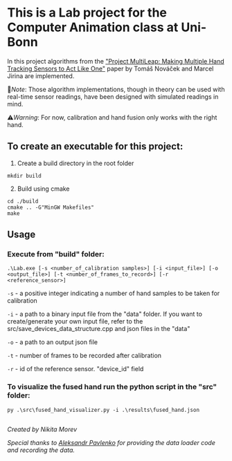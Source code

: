 # This is a Lab project for the Computer Animation class at Uni-Bonn

In this project algorithms from the ["Project MultiLeap: Making Multiple Hand Tracking Sensors to Act Like One"](https://www.researchgate.net/publication/357257620_Project_MultiLeap_Making_Multiple_Hand_Tracking_Sensors_to_Act_Like_One)
paper by Tomáš Nováček and Marcel Jirina are implemented.

📝*Note*: Those algorithm implementations, though in theory can be used with real-time sensor readings, have been designed with simulated readings in mind.

⚠*Warning*: For now, calibration and hand fusion only works with the right hand.

## To create an executable for this project:
1. Create a build directory in the root folder
```
mkdir build
```
2. Build using cmake
```
cd ./build
cmake .. -G"MinGW Makefiles"
make
```
## Usage
### Execute from "build" folder:
```
.\Lab.exe [-s <number_of_calibration samples>] [-i <input_file>] [-o <output_file>] [-t <number_of_frames_to_record>] [-r <reference_sensor>]
```

`-s` - a positive integer indicating a number of hand samples to be taken for calibration

`-i` - a path to a binary input file from the "data" folder. If you want to create/generate your own input file, refer to the src/save_devices_data_structure.cpp and json files in the "data"

`-o` - a path to an output json file

`-t` - number of frames to be recorded after calibration

`-r` - id of the reference sensor. "device_id" field

### To visualize the fused hand run the python script in the "src" folder:
```
py .\src\fused_hand_visualizer.py -i .\results\fused_hand.json
```
##
*Created by Nikita Morev*

*Special thanks to [Aleksandr Pavlenko](https://github.com/SashaPavlenko) for providing the data loader code and recording the data.*
